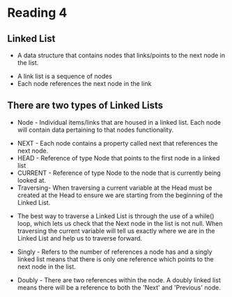 # Reading 4

## Linked List

* A data structure that contains nodes that links/points to the next node in the list.

- A link list is a sequence of nodes
- Each node references the next node in the link

## There are two types of Linked Lists
- Node - Individual items/links that are housed in a linked list.  Each node will contain data pertaining to that nodes functionality.

* NEXT - Each node contains a property called next that references the next node.
* HEAD - Reference of type Node that points to the first node in a linked list
* CURRENT - Reference of type Node to the node that is currently being looked at.
* Traversing- When traversing a current variable at the Head must be created at the Head to ensure we are starting from the beginning of the Linked List.
- The best way to traverse a Linked List is through the use of a while() loop, which lets us check that the Next node in the list is not null.  When traversing  the current variable will tell us exactly where we are in the Linked List and help us to traverse forward.

- Singly - Refers to the number of references a node has and a singly linked list means that there is only one reference which points to the next node in the list.
- Doubly - There are two references within the node.  A doubly linked list means there will be a reference to both the 'Next' and 'Previous' node.
